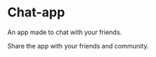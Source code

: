 # Chat-app

An app made to chat with your friends.

Share the app with your friends and community.


